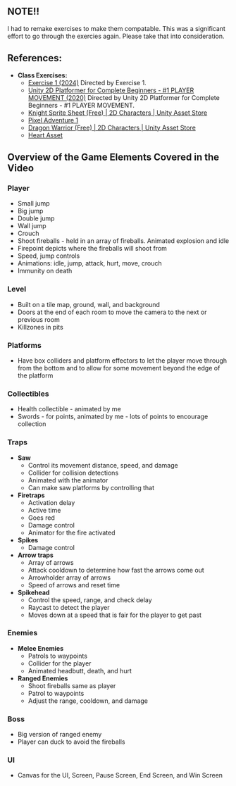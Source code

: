 ## NOTE!!
I had to remake exercises to make them compatable. This was a significant effort to go through the exercies again. Please take that into consideration.

## References:
- **Class Exercises:**
  - [Exercise 1 (2024)](https://www.youtube.com/watch?v=l9-KTxvcRCM) Directed by Exercise 1.
  - [Unity 2D Platformer for Complete Beginners - #1 PLAYER MOVEMENT (2020)](https://www.youtube.com/watch?v=TcranVQUQ5U) Directed by Unity 2D Platformer for Complete Beginners - #1 PLAYER MOVEMENT.
  - [Knight Sprite Sheet (Free) | 2D Characters | Unity Asset Store](https://assetstore.unity.com/packages/2d/characters/knight-sprite-sheet-free-93897)
  - [Pixel Adventure 1](https://pixelfrog-assets.itch.io/pixel-adventure-1)
  - [Dragon Warrior (Free) | 2D Characters | Unity Asset Store](https://assetstore.unity.com/packages/2d/characters/dragon-warrior-free-93896)
  - [Heart Asset](https://drive.google.com/drive/folders/1audm9sjm-JiGRu4PtckMoI8a_nudnzHg)

## Overview of the Game Elements Covered in the Video

### Player
- Small jump
- Big jump
- Double jump
- Wall jump
- Crouch
- Shoot fireballs - held in an array of fireballs. Animated explosion and idle
- Firepoint depicts where the fireballs will shoot from
- Speed, jump controls
- Animations: idle, jump, attack, hurt, move, crouch
- Immunity on death

### Level
- Built on a tile map, ground, wall, and background
- Doors at the end of each room to move the camera to the next or previous room
- Killzones in pits

### Platforms
- Have box colliders and platform effectors to let the player move through from the bottom and to allow for some movement beyond the edge of the platform

### Collectibles
- Health collectible - animated by me
- Swords - for points, animated by me - lots of points to encourage collection

### Traps
- **Saw**
  - Control its movement distance, speed, and damage
  - Collider for collision detections
  - Animated with the animator
  - Can make saw platforms by controlling that
- **Firetraps**
  - Activation delay
  - Active time
  - Goes red
  - Damage control
  - Animator for the fire activated
- **Spikes**
  - Damage control
- **Arrow traps**
  - Array of arrows
  - Attack cooldown to determine how fast the arrows come out
  - Arrowholder array of arrows
  - Speed of arrows and reset time
- **Spikehead**
  - Control the speed, range, and check delay
  - Raycast to detect the player
  - Moves down at a speed that is fair for the player to get past

### Enemies
- **Melee Enemies**
  - Patrols to waypoints
  - Collider for the player
  - Animated headbutt, death, and hurt
- **Ranged Enemies**
  - Shoot fireballs same as player
  - Patrol to waypoints
  - Adjust the range, cooldown, and damage

### Boss
- Big version of ranged enemy
- Player can duck to avoid the fireballs

### UI
- Canvas for the UI, Screen, Pause Screen, End Screen, and Win Screen
